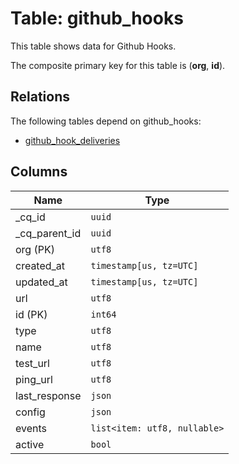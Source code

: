 # Table: github_hooks

This table shows data for Github Hooks.

The composite primary key for this table is (**org**, **id**).

## Relations

The following tables depend on github_hooks:
  - [github_hook_deliveries](github_hook_deliveries)

## Columns

| Name          | Type          |
| ------------- | ------------- |
|_cq_id|`uuid`|
|_cq_parent_id|`uuid`|
|org (PK)|`utf8`|
|created_at|`timestamp[us, tz=UTC]`|
|updated_at|`timestamp[us, tz=UTC]`|
|url|`utf8`|
|id (PK)|`int64`|
|type|`utf8`|
|name|`utf8`|
|test_url|`utf8`|
|ping_url|`utf8`|
|last_response|`json`|
|config|`json`|
|events|`list<item: utf8, nullable>`|
|active|`bool`|